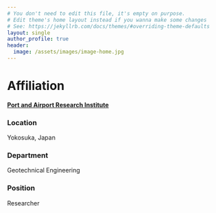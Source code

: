 ```yaml
---
# You don't need to edit this file, it's empty on purpose.
# Edit theme's home layout instead if you wanna make some changes
# See: https://jekyllrb.com/docs/themes/#overriding-theme-defaults
layout: single
author_profile: true
header:
  image: /assets/images/image-home.jpg
---
```


# Affiliation

**[Port and Airport Research Institute](https://www.pari.go.jp/en/)**

### Location

Yokosuka, Japan

### Department

Geotechnical Engineering

### Position

Researcher

